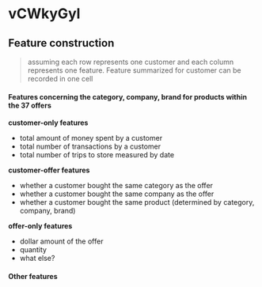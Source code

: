 vCWkyGyl
========
## Feature construction
> assuming each row represents one customer and each column represents one feature. Feature summarized for customer can be recorded in one cell

#### Features concerning the category, company, brand for products within the 37 offers

__customer-only features__
* total amount of money spent by a customer
* total number of transactions by a customer
* total number of trips to store measured by date

__customer-offer features__
* whether a customer bought the same category as the offer
* whether a customer bought the same company as the offer
* whether a customer bought the same product (determined by category, company, brand)

__offer-only features__
* dollar amount of the offer
* quantity
* what else?

#### Other features

